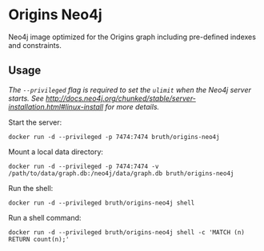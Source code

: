 # Origins Neo4j

Neo4j image optimized for the Origins graph including pre-defined indexes and constraints.

## Usage

*The `--privileged` flag is required to set the `ulimit` when the Neo4j server starts. See http://docs.neo4j.org/chunked/stable/server-installation.html#linux-install for more details.*

Start the server:

```
docker run -d --privileged -p 7474:7474 bruth/origins-neo4j
```

Mount a local data directory:

```
docker run -d --privileged -p 7474:7474 -v /path/to/data/graph.db:/neo4j/data/graph.db bruth/origins-neo4j
```

Run the shell:

```
docker run -d --privileged bruth/origins-neo4j shell
```

Run a shell command:

```
docker run -d --privileged bruth/origins-neo4j shell -c 'MATCH (n) RETURN count(n);'
```
